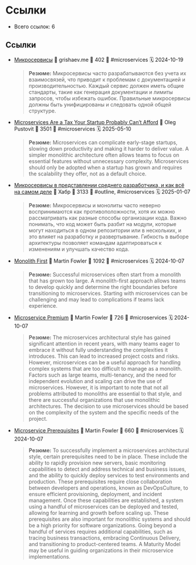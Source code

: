 # Ссылки

- Всего ссылок: 6

## Ссылки

- [Микросервисы](https://grishaev.me/microservices/) 👤 grishaev.me 💬 402 🔖 #microservices 🗓️ 2024-10-19
    > **Резюме:** Микросервисы часто разрабатываются без учета их взаимосвязей, что приводит к проблемам с документацией и производительностью. Каждый сервис должен иметь общие стандарты, такие как генерация документации и лимиты запросов, чтобы избежать ошибок. Правильные микросервисы должны быть унифицированы и следовать одной общей структуре.
- [Microservices Are a Tax Your Startup Probably Can’t Afford](https://nexo.sh/posts/microservices-for-startups/) 👤 Oleg Pustovit 💬 3501 🔖 #microservices 🗓️ 2025-05-10
    > **Резюме:** Microservices can complicate early-stage startups, slowing down productivity and making it harder to deliver value. A simpler monolithic architecture often allows teams to focus on essential features without unnecessary complexity. Microservices should only be adopted when a startup has grown and requires the scalability they offer, not as a default choice.
- [Микросервисы в представлении среднего разработчика, и как всё на самом деле](https://habr.com/ru/articles/825532/) 👤 Хабр 💬 3133 🔖 #outline, #microservices 🗓️ 2025-01-07
    > **Резюме:** Микросервисы и монолиты часто неверно воспринимаются как противоположности, хотя их можно рассматривать как разные способы организации кода. Важно понимать, что код может быть разбит на модули, которые могут находиться в одном репозитории или в нескольких, и это влияет на разработку и развертывание. Гибкость в выборе архитектуры позволяет командам адаптироваться к изменениям и улучшать качество кода.
- [Monolith First](https://martinfowler.com/bliki/MonolithFirst.html) 👤 Martin Fowler 💬 1092 🔖 #microservices 🗓️ 2024-10-07
    > **Резюме:** Successful microservices often start from a monolith that has grown too large. A monolith-first approach allows teams to develop quickly and determine the right boundaries before transitioning to microservices. Starting with microservices can be challenging and may lead to complications if teams lack experience.
- [Microservice Premium](https://martinfowler.com/bliki/MicroservicePremium.html) 👤 Martin Fowler 💬 726 🔖 #microservices 🗓️ 2024-10-07
    > **Резюме:** The microservices architectural style has gained significant attention in recent years, with many teams eager to embrace it without fully understanding the complexities it introduces. This can lead to increased project costs and risks. However, microservices can be a useful approach for handling complex systems that are too difficult to manage as a monolith. Factors such as large teams, multi-tenancy, and the need for independent evolution and scaling can drive the use of microservices. However, it is important to note that not all problems attributed to monoliths are essential to that style, and there are successful organizations that use monolithic architectures. The decision to use microservices should be based on the complexity of the system and the specific needs of the project.
- [Microservice Prerequisites](https://martinfowler.com/bliki/MicroservicePrerequisites.html) 👤 Martin Fowler 💬 660 🔖 #microservices 🗓️ 2024-10-07
    > **Резюме:** To successfully implement a microservices architectural style, certain prerequisites need to be in place. These include the ability to rapidly provision new servers, basic monitoring capabilities to detect and address technical and business issues, and the ability to quickly deploy services to test environments and production. These prerequisites require close collaboration between developers and operations, known as DevOpsCulture, to ensure efficient provisioning, deployment, and incident management. Once these capabilities are established, a system using a handful of microservices can be deployed and tested, allowing for learning and growth before scaling up. These prerequisites are also important for monolithic systems and should be a high priority for software organizations. Going beyond a handful of services requires additional capabilities, such as tracing business transactions, embracing Continuous Delivery, and transitioning to product-centered teams. A Maturity Model may be useful in guiding organizations in their microservice implementations.
